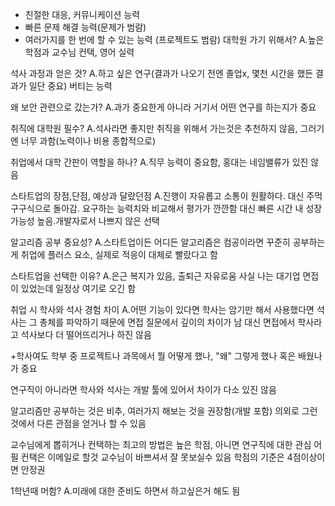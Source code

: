 
- 친절한 대응, 커뮤니케이션 능력
- 빠른 문제 해결 능력(문제가 범람)
- 여러가지를 한 번에 할 수 있는 능력 (프로젝트도 범람)
대학원 가기 위해서?
A.높은 학점과 교수님 컨택, 영어 실력

석사 과정과 얻은 것?
A.하고 싶은 연구(결과가 나오기 전엔 졸업x, 몇천 시간을 했든 결과가 일단 중요)
  버티는 능력

왜 보안 관련으로 갔는가?
A.과가 중요한게 아니라 거기서 어떤 연구를 하는지가 중요

취직에 대학원 필수?
A.석사라면 좋지만 취직을 위해서 가는것은 추천하지 않음, 그러기엔 너무 과함(노력이나 비용 종합적으로)

취업에서 대학 간판이 역할을 하나?
A.직무 능력이 중요함, 홍대는 네임밸류가 있진 않음

스타트업의 장점,단점, 예상과 달랐던점
A.진행이 자유롭고 소통이 원활하다. 대신 주먹구구식으로 돌아감. 요구하는 능력치와 비교해서 평가가 깐깐함 대신 빠른 시간 내 성장 가능성 높음.개발자로서 나쁘지 않은 선택

알고리즘 공부 중요성?
A.스타트업이든 어디든 알고리즘은 컴공이라면 꾸준히 공부하는게 취업에 플러스 요소, 실제로 적응이 대체로 빨랐다고 함

스타트업을 선택한 이유?
A.은근 복지가 있음, 출퇴근 자유로움
사실 나는 대기업 면접이 있었는데 일정상 여기로 오긴 함

취업 시 학사와 석사 경험 차이
A.어떤 기능이 있다면 학사는 암기만 해서 사용했다면 석사는 그 총체를 파악하기 때문에 면접 질문에서 깊이의 차이가 남 대신 면접에서 학사라고 석사보다 더 떨어뜨리거나 하진 않음

+학사여도 학부 중 프로젝트나 과목에서 뭘 어떻게 했나, "왜" 그렇게 했나 혹은 배웠나가 중요

연구직이 아니라면 학사와 석사는 개발 툴에 있어서 차이가 다소 있진 않음

알고리즘만 공부하는 것은 비추, 여러가지 해보는 것을 권장함(개발 포함) 의외로 그런것에서 다른 관점을 얻거나 할 수 있음

교수님에게 뽑히거나 컨택하는 최고의 방법은 높은 학점, 아니면 연구직에 대한 관심 어필
컨택은 이메일로 할것 교수님이 바쁘셔서 잘 못보실수 있음 학점의 기준은 4점이상이면 안정권

1학년때 머함?
A.미래에 대한 준비도 하면서 하고싶은거 해도 됨